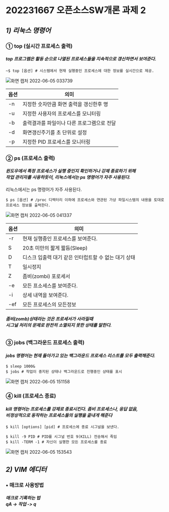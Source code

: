 # 202231667 오픈소스SW개론 과제 2

## *1) 리눅스 명령어*
### ① top (실시간 프로세스 출력)

#### *top 프로그램은 활동 순으로 나열된 프로세스들을 지속적으로 갱신하면서 보여준다.*

```LINUX
~$ top [옵션] # 시스템에서 현재 실행중인 프로세스에 대한 정보를 실시간으로 제공.
```
![화면 캡처 2022-06-05 033739](https://user-images.githubusercontent.com/101923183/172021196-3c08fdf4-24e1-4749-b685-635c8465854a.png)

|옵션|의미|
|---|---|
|-n|지정한 숫자만큼 화면 출력을 갱신한후 명|
|-u|지정한 사용자의 프로세스를 모니터링|
|-b|출력결과를 파일이나 다른 프로그램으로 전달|
|-d|화면갱신주기를 초 단위로 설정|
|-p|지정한 PID 프로세스를 모니터링|

### ②  ps (프로세스 출력)

#### *윈도우에서 특정 프로세스가 실행 중인지 확인하거나 강제 종료하기 위해 <br/> 작업 관리자를 사용하듯이,  리눅스에서는 ps 명령어가 자주 사용된다.*

리눅스에서는 ps 명령어가 자주 사용된다.

```LINUX
$ ps [옵션] # /proc 디렉터리 이하에 프로세스와 연관된 가상 파일시스템의 내용을 토대로 프로세스 정보를 출력한다.
```
![화면 캡처 2022-06-05 041337](https://user-images.githubusercontent.com/101923183/172022365-1bab35d5-5a48-4070-b99e-a0f459861270.png)

|옵션|의미|
|---|---|
|-r|현재 실행중인 프로세스를 보여준다.|
|S|20초 미만의 짧게 짧듬(Sleep)|
|D|디스크 입출력 대기 같은 인터럽트할 수 없는 대기 상태|
|T|일시정지|
|Z|좀비(zombi) 포로세서|
|-e|모든 프소세스를 보여준다.|
|-i|상세 내역을 보여준다.|
|-ef|모든 프로세스의 모든정보|
###### **좀비(zomb)상태라는 것은 프로세서가 사라질때 <br/> 시그널 처리의 문제로 완전히 소멸되지 못한 상태를 말한다.**

### ③  jobs (백그라운드 프로세스 출력)

#### *jobs 명령어는 현재 돌아가고 있는 백그라운드 프로세스 리스트를 모두 출력해준다.*

```LINUX
$ sleep 1000&
$ jobs # 작업이 중지된 상태나 백그라운드로 진행중인 상태를 표시
```

![화면 캡처 2022-06-05 151158](https://user-images.githubusercontent.com/101923183/172038578-081c466c-6ed6-40a7-a0e1-3fa6907a44a8.png)

### ④  kill (프로세스 종료)

#### *kill 명령어는 프로세스를 강제로 종료시킨다. 좀비 프로세스나, 응답 없음, <br/> 비정상적으로 동작하는 프로세스들의 실행을 끝내게 해준다*

```LINUX
$ kill [options] [pid] # 프로세스에 종료 시그널을 보낸다.
 
$ kill -9 PID # PID를 시그널 번호 9(KILL) 전송해서 죽임
$ kill -TERM -1 # 자신이 실행한 모든 프로세스를 종료
```

![화면 캡처 2022-06-05 153543](https://user-images.githubusercontent.com/101923183/172038623-486d19f0-0cc4-4203-b49e-a42f734ea007.png)

## *2) VIM 에디터*

### • 매크로 사용방법

#### *매크로 기록하는 법 <br/> qA -> 작업 -> q*
